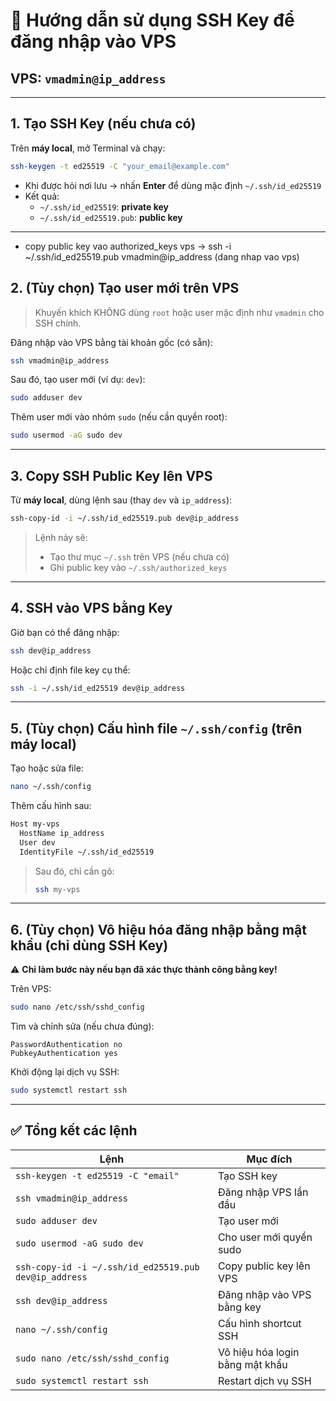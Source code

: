 
# 🧠 Hướng dẫn sử dụng SSH Key để đăng nhập vào VPS

## VPS: `vmadmin@ip_address`

---

## 1. Tạo SSH Key (nếu chưa có)

Trên **máy local**, mở Terminal và chạy:

```bash
ssh-keygen -t ed25519 -C "your_email@example.com"
```

- Khi được hỏi nơi lưu → nhấn **Enter** để dùng mặc định `~/.ssh/id_ed25519`
- Kết quả:
  - `~/.ssh/id_ed25519`: **private key**
  - `~/.ssh/id_ed25519.pub`: **public key**

---
- copy public key vao authorized_keys vps -> ssh -i ~/.ssh/id_ed25519.pub vmadmin@ip_address (dang nhap vao vps)

## 2. (Tùy chọn) Tạo user mới trên VPS

> Khuyến khích KHÔNG dùng `root` hoặc user mặc định như `vmadmin` cho SSH chính.

Đăng nhập vào VPS bằng tài khoản gốc (có sẵn):

```bash
ssh vmadmin@ip_address
```

Sau đó, tạo user mới (ví dụ: `dev`):

```bash
sudo adduser dev
```

Thêm user mới vào nhóm `sudo` (nếu cần quyền root):

```bash
sudo usermod -aG sudo dev
```

---

## 3. Copy SSH Public Key lên VPS

Từ **máy local**, dùng lệnh sau (thay `dev` và `ip_address`):

```bash
ssh-copy-id -i ~/.ssh/id_ed25519.pub dev@ip_address
```

> Lệnh này sẽ:
> - Tạo thư mục `~/.ssh` trên VPS (nếu chưa có)
> - Ghi public key vào `~/.ssh/authorized_keys`

---

## 4. SSH vào VPS bằng Key

Giờ bạn có thể đăng nhập:

```bash
ssh dev@ip_address
```

Hoặc chỉ định file key cụ thể:

```bash
ssh -i ~/.ssh/id_ed25519 dev@ip_address
```

---

## 5. (Tùy chọn) Cấu hình file `~/.ssh/config` (trên máy local)

Tạo hoặc sửa file:

```bash
nano ~/.ssh/config
```

Thêm cấu hình sau:

```bash
Host my-vps
  HostName ip_address
  User dev
  IdentityFile ~/.ssh/id_ed25519
```

> Sau đó, chỉ cần gõ:
>
> ```bash
> ssh my-vps
> ```

---

## 6. (Tùy chọn) Vô hiệu hóa đăng nhập bằng mật khẩu (chỉ dùng SSH Key)

⚠️ **Chỉ làm bước này nếu bạn đã xác thực thành công bằng key!**

Trên VPS:

```bash
sudo nano /etc/ssh/sshd_config
```

Tìm và chỉnh sửa (nếu chưa đúng):

```
PasswordAuthentication no
PubkeyAuthentication yes
```

Khởi động lại dịch vụ SSH:

```bash
sudo systemctl restart ssh
```

---

## ✅ Tổng kết các lệnh

| Lệnh                                                       | Mục đích                         |
| ---------------------------------------------------------- | -------------------------------- |
| `ssh-keygen -t ed25519 -C "email"`                         | Tạo SSH key                      |
| `ssh vmadmin@ip_address`                                   | Đăng nhập VPS lần đầu            |
| `sudo adduser dev`                                         | Tạo user mới                     |
| `sudo usermod -aG sudo dev`                                | Cho user mới quyền sudo          |
| `ssh-copy-id -i ~/.ssh/id_ed25519.pub dev@ip_address`      | Copy public key lên VPS          |
| `ssh dev@ip_address`                                       | Đăng nhập vào VPS bằng key       |
| `nano ~/.ssh/config`                                       | Cấu hình shortcut SSH            |
| `sudo nano /etc/ssh/sshd_config`                           | Vô hiệu hóa login bằng mật khẩu  |
| `sudo systemctl restart ssh`                               | Restart dịch vụ SSH              |
